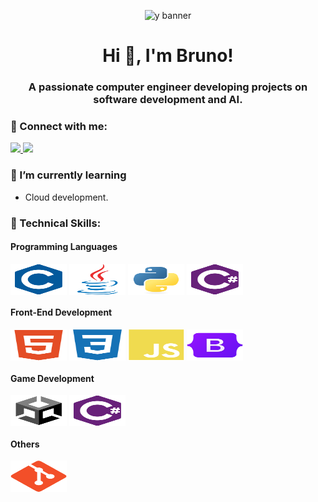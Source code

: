 <p align="center">
  <img width="700" height="300" src="https://user-images.githubusercontent.com/67275098/175830833-8df0db07-56cd-42d3-81a5-4d1e0da94f13.png" alt="y banner">
</p>
<h1 align="center">Hi 👋, I'm Bruno! </h1>
<h3 align="center">A passionate computer engineer developing projects on software development and AI.</h3>
<h3 align="left">🤝 Connect with me:</h3>
<p>
    <a href="https://linkedin.com/in/brunobrunheroto" target="_blank">
      <img src="https://img.shields.io/badge/LinkedIn-0077B5?style=for-the-badge&logo=linkedin&logoColor=white" target="_blank">
    </a>
    <a href="mailto:brunobrunheroto@gmail.com" target="_blank">
      <img src="https://img.shields.io/badge/Gmail-D14836?style=for-the-badge&logo=gmail&logoColor=white" target="_blank">
    </a>
</p>

<h3> 🌱 I’m currently learning</h3>

- Cloud development.

<h3>💼 Technical Skills: </h3>
<h4>Programming Languages</h4>
<p>
  <img margin-right="20" align="center" alt="C" height="50" width="90" src="https://raw.githubusercontent.com/devicons/devicon/master/icons/c/c-plain.svg"> 
  <img margin-right="20" align="center" alt="Java" height="50" width="90" src="https://raw.githubusercontent.com/devicons/devicon/master/icons/java/java-original.svg"> 
  <img margin-right="20" align="center" alt="Python" height="50" width="90" src="https://raw.githubusercontent.com/devicons/devicon/master/icons/python/python-original.svg"> 
  <img margin-right="20" align="center" alt="C#" height="50" width="90" src="https://raw.githubusercontent.com/devicons/devicon/master/icons/csharp/csharp-plain.svg"> 

</p>
<h4>Front-End Development</h4>
<p>
  <img margin-right="20" align="center" alt="HTML5" height="50" width="90" src="https://raw.githubusercontent.com/devicons/devicon/master/icons/html5/html5-plain.svg"> 
  <img margin-right="20" align="center" alt="CSS3" height="50" width="90" src="https://raw.githubusercontent.com/devicons/devicon/master/icons/css3/css3-plain.svg"> 
  <img margin-right="20" align="center" alt="Javascript" height="50" width="90" src="https://raw.githubusercontent.com/devicons/devicon/master/icons/javascript/javascript-plain.svg">
  <img margin-right="20" align="center" alt="CSS3" height="50" width="90" src="https://raw.githubusercontent.com/devicons/devicon/master/icons/bootstrap/bootstrap-original.svg"> 
</p>

<h4>Game Development</h4>
<p>
  <img margin-right="20" align="center" alt="Unity" height="50" width="90" src="https://raw.githubusercontent.com/devicons/devicon/master/icons/unity/unity-original.svg"> 
  <img margin-right="20" align="center" alt="C#" height="50" width="90" src="https://raw.githubusercontent.com/devicons/devicon/master/icons/csharp/csharp-plain.svg"> 
</p>
<h4>Others</h4>
<p>
  <img margin-right="20" align="center" alt="Git" height="50" width="90" src="https://raw.githubusercontent.com/devicons/devicon/master/icons/git/git-original.svg"> 

</p>


